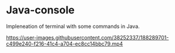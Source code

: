 # Java-console
Impleneation of terminal with some commands in Java.


https://user-images.githubusercontent.com/38252337/188289701-c499e240-f216-41c4-a704-ec8cc14bbc79.mp4

